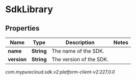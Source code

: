 # SdkLibrary


## Properties

| Name | Type | Description | Notes |
| ------------ | ------------- | ------------- | ------------- |
| **name** | **String** | The name of the SDK. |  |
| **version** | **String** | The version of the SDK. |  |




_com.mypurecloud.sdk.v2:platform-client-v2:227.0.0_

